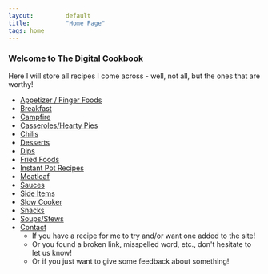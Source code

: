 ```yaml
---
layout:         default
title:          "Home Page"
tags: home
---
```

### Welcome to The Digital Cookbook

Here I will store all recipes I come across - well, not all, but the ones that are worthy!

* [Appetizer / Finger Foods]({{site.github.url}}/AppetizerFingerFoods/index.html)
* [Breakfast]({{site.github.url}}/Breakfast/index.html)
* [Campfire]({{site.github.url}}/Campfire/index.html)
* [Casseroles/Hearty Pies]({{site.github.url}}/CasserolesAndHeartyPies/index.html)
* [Chilis]({{site.github.url}}/Chilis/index.html)
* [Desserts]({{site.github.url}}/Desserts/index.html)
* [Dips]({{site.github.url}}/Dips/index.html)
* [Fried Foods]({{site.github.url}}/FriedFoods/index.html)
* [Instant Pot Recipes]({{site.github.url}}/InstantPot/index.html)
* [Meatloaf]({{site.github.url}}/Meatloaf/index.html)
* [Sauces]({{site.github.url}}/Sauces/index.html)
* [Side Items]({{site.github.url}}/SideItems/index.html)
* [Slow Cooker]({{site.github.url}}/SlowCooker/index.html)
* [Snacks]({{site.github.url}}/Snacks/index.html)
* [Soups/Stews]({{site.github.url}}/SoupsAndStews/index.html)
* [Contact]({{site.github.url}}/Contact/index.html)
  * If you have a recipe for me to try and/or want one added to the site!
  * Or you found a broken link, misspelled word, etc., don't hesitate to let us know!
  * Or if you just want to give some feedback about something!
